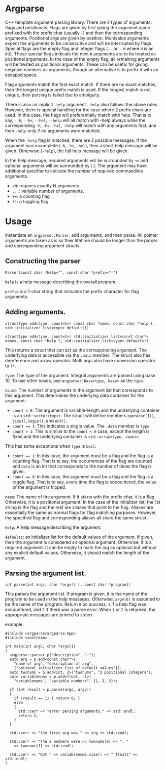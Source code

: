 # Argparse
C++ template argument parsing library.
There are 2 types of arguments: flags and positionals.  Flags are
given by first giving the argument name prefixed with the prefix char
(usually `-`) and then the corresponding arguments.  Positional args
are given by position.  Multivalue arguments expect the arguments to
be consecutive and will be interrupted by flags.  Special flags are
the empty flag and integer flags (`--` or `--N` where `N` is an int).
These special flags indicate the next `N` arguments are to be treated
as positional arguments.  In the case of the empty flag, all remaining
arguments will be treated as positional arguments.  These can be useful
for giving negative numbers as arguments, though an alternative is to
prefix it with an escaped space.

Flag arguments match the first exact match.  If there are no exact
matches, then the longest unique prefix match is used.  If the longest
match is not unique, then parsing is failed due to ambiguity.

There is also an implicit `-help` argument.  `-help` also follows
the above rules.  However, there is special handling for the case
where 2 prefix chars are used.  In this case, the flags will
preferentially match with help.  That is to say, `--h`, `--he`,
`--hel`, `--help` will all match with -help always while the
corresponding `-h`, `-he`, `-hel`, `-help` will match with any
arguments first, and then `-help` only if no arguments were matched.

When the `-help` flag is matched,  there are 2 possible messages.
If the argument was incomplete (`-h`, `-he`, `-hel`), then a short
help message will be given.  Otherwise (`-help`), the full help message
will be given.

In the help message, required arguments will be surrounded by `<>`
and optional arguments will be surrounded by `[]`.  The argument
may have additional specifier to indicate the number of required
commandline arguments.
* `xN`: requires exactly N arguments
* `...`: variable number of arguments.
* `++`: a counting flag
* `!!`: a toggling flag

# Usage
Instantiate an `argparse::Parser`, add arguments, and then parse.
All pointer arguments are taken as is so their lifetime should be longer
than the parser and corresponding argument structs.

## Constructing the parser
`Parser(const char *help="", const char *prefix="-")`

`help` is a help message describing the overall program.

`prefix` is a 1-char string that indicates the prefix character for
flag arguments.

## Adding arguments.
`structtype add<type, count=1>(
  const char *name, const char *help [, std::initializer_list<type> defaults])`

`structtype add<type, count=1>(
  std::initializer_list<const char*> names, const char *help
  [, std::initializer_list<type> defaults])`

This returns a struct that can act as the corresponding argument.  The
underlying data is accessible via the `.data` member.  The struct also
has dereference and arrow operator.  Multi args also have conversion
operator to `T*`.

`type`: The type of the argument.  Integral arguments are parsed using
base 10.  To use other bases, use `argparse::Base<type, base>` as the
`type`.

`count`: The number of arguments in the argument list that corresponds
to this argument.  This determines the underlying data container for the
argument:
* `count < 0`: The argument is variable-length and the underlying
  container is an `std::vector<type>`.  The struct will define members
  `operator[]()`, `size()`, `begin()`, and `end()`.
* `count == 1`: This indicates a single value.  The `.data` member is
  `type`.
* `count > 1`: This is similar to the `count < 0` case, except the
  length is fixed and the underlying container is
  `std::array<type, count>`

This has some exceptions when `type` is `bool`:
* `count == 1`: In this case, the argument must be a flag and the flag
  is a counting flag.  That is to say, the occurrences of the flag
  are counted and `data` is an int that corresponds to the number of
  times the flag is given.
* `count == 0`: In this case, the argument must be a flag and the flag
  is a toggle flag.  That is to say, every time the flag is encountered,
  the value of the argument is flipped.

`name`: The name of the argument.  If it starts with the prefix char,
it is a flag.  Otherwise, it is a positional argument.  In the case of
the initializer list, the 1st string is the flag and the rest are
aliases that point to the flag.  Aliases are essentially the same as
normal flags for flag matching purposes.  However, the specified flag
and corresponding aliases all share the same struct.

`help`: A help message describing the argument.

`defaults`: an initializer list for the default values of the argument.
If given, then the argument is considered an optional argument.
Otherwise, it is a required argument.  It can be empty to mark the arg
as optional but without any explicit default values.  Otherwise, it
should match the length of the argument.

## Parsing the argument list.
`int parse(int argc, char *argv[] [, const char *program])`

This parses the argument list.  If program is given, it is the name
of the program to be used in the help messages.  Otherwise, `argv[0]`
is assumed to be the name of the program.  Return `0` on success, `1` if
a help flag was encountered, and `2` if there was a parse error.  When
`1` or `2` is returned, the appropriate messages are printed to stderr.

example:

```
#include <argparse/argparse.hpp>
#include <iostream>

int main(int argc, char *argv[])
{
  argparse::parser p("description", "-");
  auto arg = p.add<const char*>(
    "name of arg", "description of arg",
    {"optional initializer list of default values"});
  auto twonums = p.add<int, 2>("twonums", "2 positional integers");
  auto variablenums = p.add<float, -1>(
    "variablenums", "variable numbers", {1, 2, 3});

  if (int result = p.parse(argc, argv))
  {
    if (result == 1) { return 0; }
    else
    {
      std::cerr << "error parsing arguments." << std::endl;
      return 1;
    }
  }

  std::cerr << "the first arg was " << arg << std::endl;

  std::cerr << "the 2 numbers were << twonums[0] << ", "
    << twonums[1] << std::endl;

  std::cerr << "Got " << variablenums.size() << " floats" << std::endl;
}
```


